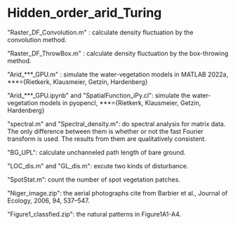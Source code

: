 # Hidden_order_arid_Turing

"Raster_DF_Convolution.m" : calculate density fluctuation by the convolution method.

"Raster_DF_ThrowBox.m" : calculate density fluctuation by the box-throwing method.

"Arid_***_GPU.m" : simulate the water-vegetation models in MATLAB 2022a, ***={Rietkerk, Klausmeier, Getzin, Hardenberg}

"Arid_***_GPU.ipynb" and "SpatialFunction_iPy.cl": simulate the water-vegetation models in pyopencl, ***={Rietkerk, Klausmeier, Getzin, Hardenberg}

"spectral.m" and "Spectral_density.m": do spectral analysis for matrix data. The only difference between them is whether or not the fast Fourier transform is used. The results from them are qualitatively consistent.

"BG_UPL": calculate unchanneled path length of bare ground.

"LOC_dis.m" and "GL_dis.m": excute two kinds of disturbance.

“SpotStat.m”: count the number of spot vegetation patches.

"Niger_image.zip": the aerial photographs cite from Barbier et al., Journal of Ecology, 2006, 94, 537–547.

"Figure1_classfied.zip": the natural patterns in Figure1A1-A4.

